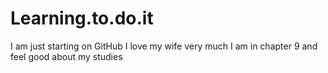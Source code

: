 # Learning.to.do.it
I am just starting on GitHub
I love my wife very much
I am in chapter 9 and feel good about my studies
